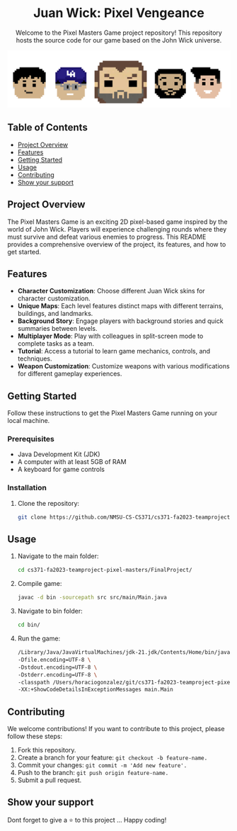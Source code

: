 <h1 align="center">  Juan Wick: Pixel Vengeance </h1>

<p align="center"> Welcome to the Pixel Masters Game project repository! This repository hosts the source code for our game based on the John Wick universe.</p>

<div align="center"><img src="Readme head.png" alt="Pixel Heads"></div>


## Table of Contents

- [Project Overview](#project-overview)
- [Features](#features)
- [Getting Started](#getting-started)
- [Usage](#usage)
- [Contributing](#contributing)
- [Show your support](#show-your-support)

## Project Overview

The Pixel Masters Game is an exciting 2D pixel-based game inspired by the world of John Wick. Players will experience challenging rounds where they must survive and defeat various enemies to progress. This README provides a comprehensive overview of the project, its features, and how to get started.

## Features

- **Character Customization**: Choose different Juan Wick skins for character customization.
- **Unique Maps**: Each level features distinct maps with different terrains, buildings, and landmarks.
- **Background Story**: Engage players with background stories and quick summaries between levels.
- **Multiplayer Mode**: Play with colleagues in split-screen mode to complete tasks as a team.
- **Tutorial**: Access a tutorial to learn game mechanics, controls, and techniques.
- **Weapon Customization**: Customize weapons with various modifications for different gameplay experiences.

## Getting Started

Follow these instructions to get the Pixel Masters Game running on your local machine.

### Prerequisites

- Java Development Kit (JDK)
- A computer with at least 5GB of RAM
- A keyboard for game controls

### Installation

1. Clone the repository:

   ```bash
   git clone https://github.com/NMSU-CS-CS371/cs371-fa2023-teamproject-pixel-masters.git

## Usage 

1. Navigate to the main folder:
   
   ```bash
   cd cs371-fa2023-teamproject-pixel-masters/FinalProject/

2. Compile game:

   ```bash
   javac -d bin -sourcepath src src/main/Main.java

3. Navigate to bin folder:

   ```bash
   cd bin/
   
4. Run the game:

   ```bash
   /Library/Java/JavaVirtualMachines/jdk-21.jdk/Contents/Home/bin/java \
   -Dfile.encoding=UTF-8 \
   -Dstdout.encoding=UTF-8 \
   -Dstderr.encoding=UTF-8 \
   -classpath /Users/horaciogonzalez/git/cs371-fa2023-teamproject-pixel-masters/FinalProject/bin \
   -XX:+ShowCodeDetailsInExceptionMessages main.Main

## Contributing

We welcome contributions! If you want to contribute to this project, please follow these steps:

1. Fork this repository.
2. Create a branch for your feature: ``git checkout -b feature-name.``
3. Commit your changes: ``git commit -m 'Add new feature'.``
4. Push to the branch: ``git push origin feature-name.``
5. Submit a pull request.
   

## Show your support

Dont forget to give a ⭐️ to this project ... Happy coding!


